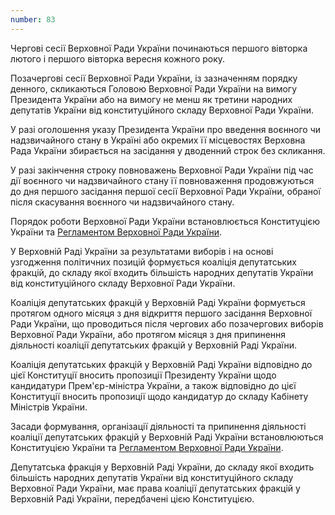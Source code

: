 ```yaml
---
number: 83
---
```


Чергові сесії Верховної Ради України починаються першого вівторка лютого і першого вівторка вересня кожного року.

Позачергові сесії Верховної Ради України, із зазначенням порядку денного, скликаються Головою Верховної Ради України на
вимогу Президента України або на вимогу не менш як третини народних депутатів України від конституційного складу
Верховної Ради України.

У разі оголошення указу Президента України про введення воєнного чи надзвичайного стану в Україні або окремих її
місцевостях Верховна Рада України збирається на засідання у дводенний строк без скликання.

У разі закінчення строку повноважень Верховної Ради України під час дії воєнного чи надзвичайного стану її повноваження
продовжуються до дня першого засідання першої сесії Верховної Ради України, обраної після скасування воєнного чи
надзвичайного стану.

Порядок роботи Верховної Ради України встановлюється Конституцією України
та [Регламентом Верховної Ради України](https://zakon.rada.gov.ua/laws/show/1861-17).

У Верховній Раді України за результатами виборів і на основі узгодження політичних позицій формується коаліція
депутатських фракцій, до складу якої входить більшість народних депутатів України від конституційного складу Верховної
Ради України.

Коаліція депутатських фракцій у Верховній Раді України формується протягом одного місяця з дня відкриття першого
засідання Верховної Ради України, що проводиться після чергових або позачергових виборів Верховної Ради України, або
протягом місяця з дня припинення діяльності коаліції депутатських фракцій у Верховній Раді України.

Коаліція депутатських фракцій у Верховній Раді України відповідно до цієї Конституції вносить пропозиції Президенту
України щодо кандидатури Прем'єр-міністра України, а також відповідно до цієї Конституції вносить пропозиції щодо
кандидатур до складу Кабінету Міністрів України.

Засади формування, організації діяльності та припинення діяльності коаліції депутатських фракцій у Верховній Раді
України встановлюються Конституцією України
та [Регламентом Верховної Ради України](https://zakon.rada.gov.ua/laws/show/1861-17).

Депутатська фракція у Верховній Раді України, до складу якої входить більшість народних депутатів України від
конституційного складу Верховної Ради України, має права коаліції депутатських фракцій у Верховній Раді України,
передбачені цією Конституцією.

